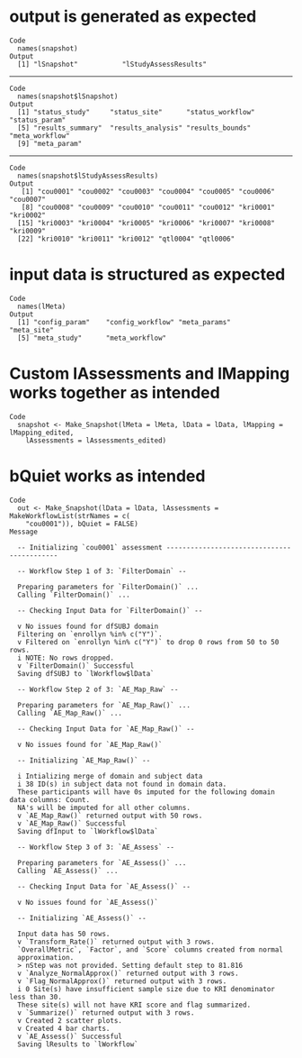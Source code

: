 # output is generated as expected

    Code
      names(snapshot)
    Output
      [1] "lSnapshot"           "lStudyAssessResults"

---

    Code
      names(snapshot$lSnapshot)
    Output
      [1] "status_study"     "status_site"      "status_workflow"  "status_param"    
      [5] "results_summary"  "results_analysis" "results_bounds"   "meta_workflow"   
      [9] "meta_param"      

---

    Code
      names(snapshot$lStudyAssessResults)
    Output
       [1] "cou0001" "cou0002" "cou0003" "cou0004" "cou0005" "cou0006" "cou0007"
       [8] "cou0008" "cou0009" "cou0010" "cou0011" "cou0012" "kri0001" "kri0002"
      [15] "kri0003" "kri0004" "kri0005" "kri0006" "kri0007" "kri0008" "kri0009"
      [22] "kri0010" "kri0011" "kri0012" "qtl0004" "qtl0006"

# input data is structured as expected

    Code
      names(lMeta)
    Output
      [1] "config_param"    "config_workflow" "meta_params"     "meta_site"      
      [5] "meta_study"      "meta_workflow"  

# Custom lAssessments and lMapping works together as intended

    Code
      snapshot <- Make_Snapshot(lMeta = lMeta, lData = lData, lMapping = lMapping_edited,
        lAssessments = lAssessments_edited)

# bQuiet works as intended

    Code
      out <- Make_Snapshot(lData = lData, lAssessments = MakeWorkflowList(strNames = c(
        "cou0001")), bQuiet = FALSE)
    Message
      
      -- Initializing `cou0001` assessment -------------------------------------------
      
      -- Workflow Step 1 of 3: `FilterDomain` --
      
      Preparing parameters for `FilterDomain()` ...
      Calling `FilterDomain()` ...
      
      -- Checking Input Data for `FilterDomain()` --
      
      v No issues found for dfSUBJ domain
      Filtering on `enrollyn %in% c("Y")`.
      v Filtered on `enrollyn %in% c("Y")` to drop 0 rows from 50 to 50 rows.
      i NOTE: No rows dropped.
      v `FilterDomain()` Successful
      Saving dfSUBJ to `lWorkflow$lData`
      
      -- Workflow Step 2 of 3: `AE_Map_Raw` --
      
      Preparing parameters for `AE_Map_Raw()` ...
      Calling `AE_Map_Raw()` ...
      
      -- Checking Input Data for `AE_Map_Raw()` --
      
      v No issues found for `AE_Map_Raw()`
      
      -- Initializing `AE_Map_Raw()` --
      
      i Intializing merge of domain and subject data
      i 38 ID(s) in subject data not found in domain data.
      These participants will have 0s imputed for the following domain data columns: Count.
      NA's will be imputed for all other columns.
      v `AE_Map_Raw()` returned output with 50 rows.
      v `AE_Map_Raw()` Successful
      Saving dfInput to `lWorkflow$lData`
      
      -- Workflow Step 3 of 3: `AE_Assess` --
      
      Preparing parameters for `AE_Assess()` ...
      Calling `AE_Assess()` ...
      
      -- Checking Input Data for `AE_Assess()` --
      
      v No issues found for `AE_Assess()`
      
      -- Initializing `AE_Assess()` --
      
      Input data has 50 rows.
      v `Transform_Rate()` returned output with 3 rows.
      `OverallMetric`, `Factor`, and `Score` columns created from normal
      approximation.
      > nStep was not provided. Setting default step to 81.816
      v `Analyze_NormalApprox()` returned output with 3 rows.
      v `Flag_NormalApprox()` returned output with 3 rows.
      i 0 Site(s) have insufficient sample size due to KRI denominator less than 30. 
      These site(s) will not have KRI score and flag summarized.
      v `Summarize()` returned output with 3 rows.
      v Created 2 scatter plots.
      v Created 4 bar charts.
      v `AE_Assess()` Successful
      Saving lResults to `lWorkflow`

